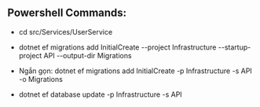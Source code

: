 ﻿ ## Powershell Commands:
- cd src/Services/UserService
- dotnet ef migrations add InitialCreate --project Infrastructure --startup-project API --output-dir Migrations
- Ngắn gọn: dotnet ef migrations add InitialCreate -p Infrastructure -s API -o Migrations

- dotnet ef database update -p Infrastructure -s API

